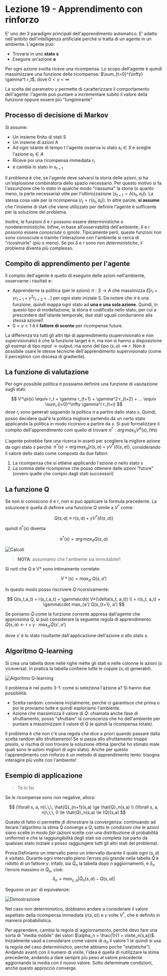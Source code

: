 # Lezione 19 - Apprendimento con rinforzo

E' uno dei 3 paradigmi principali dell'apprendimento automatico. E' adatto nell'ambito dell'intelligenza artificiale perché si tratta di un agente in un ambiente. L'agente può:

- Trovarsi in uno **stato s**
- Eseguire un'azione **a**

Per ogni azione svolta riceve una ricompensa. Lo scopo dell'agente è quindi massimizzare una funzione delle ricompense:
$\sum_{t=0}^{\infty} \gamma^t r_t$,  dove $0 < \gamma < \infty$

La scelta del parametro $\gamma$ permette di caratterizzare il comportamento dell'agente: l'agente può puntare a incrementare subito il valore della funzione oppure essere più "lungimirante"

## Processo di decisione di Markov

Si assume:

- Un insieme finito di stati S
- Un insieme di azioni A
- Ad ogni istante di tempo t l'agente osserva lo stato $s_t \in S$ e sceglie l'azione $a_t \in A$
- Riceve poi una ricompensa immediata $r_t$
- e cambia lo stato in $s_{t+1}$

Il problema è che, se l'agente deve salvarsi la storia delle azioni, si ha un'esplosione combinatoria dello spazio necessario. Per questo motivo si fa l'assunzione che lo stato in qualche modo "riassuma" la storia (o quanto meno, la parte necessaria) utile per l'ottimizzazione ($s_{t+1} = \delta(s_t,a_t)$). La stessa cosa vale per la ricompensa ($r_{t} = r(s_t,a_t)$). In altre parole, **si assume** che l'insieme di stati che viene utilizzato per definire l'agente è sufficente per la soluzione del problema.

Inoltre, le funzioni $\delta$ e $r$ possono essere deterministiche o nondeterministiche. Infine, in base all'osservabilità dell'ambiente, $\delta$ e $r$ possono essere _conosciute_ o _ignote_. Tipicamente però, queste funzioni non sono conosciute e tramite l'interazione con l'ambiente si cerca di "ricostruirle" (più o meno). Se poi $\delta$ e $r$ sono _non deterministiche_, il problema diventa più complesso.

## Compito di apprendimento per l'agente

Il compito dell'agente è quello di eseguire delle azioni nell'ambiente, osservarne i risultati e:

- Apprenderne la politica (per le azioni) $\pi : S \to A$ che massimizza $E[r_t + \gamma r_{t+1} + \gamma^2 r_{t+2}+..]$ per ogni stato iniziale S. Da notare che $\pi$ è una funzione, quindi mappa ogni stato ad __una e una sola azione__. Quindi, in questo tipo di modellazione, la storia è codificata nello stato, per cui a prescindere dall'istante temporale, due stati uguali condurranno alla stessa azione!!
- $0 < \gamma < 1$ è il **fattore di sconto** per ricompense future.

La differenza tra tutti gli altri tipi di apprendimento (supervisionato e non supervisionato) è che la funzione target è $\pi$, ma non si hanno a disposizione gli esempi di tipo $input \to output$, ma sono del tipo $(s,a) \implies r$. Non è possibile usare le stesse tecniche dell'apprendimento supervisionato (come il perceptron con discesa di gradiente).

## La funzione di valutazione

Per ogni possibile politica $\pi$ possiamo definire una funzione di valutazione sugli stati:

$$
V^\pi(s) \equiv r_t + \gamma r_{t+1} + \gamma^2 r_{t+2} + ... \equiv \sum_{i=0}^\infty \gamma^i r_{t+i}
$$
dove $r_i$ sono generati seguendo la politica $\pi$ a partire dallo stato $s$. Quindi, posso decidere qual'è la politica migliore partendo da un certo stato applicando la politica in modo ricorsivo a partire da $s$. Si può formalizzare il compito dell'apprendimento com quello di trovare $\pi^*: arg\, max_\pi V^\pi(s), (\forall s)$

L'agente potrebbe fare una ricerca in avanti per scegliere la migliore azione da ogni stato $s$ perché:
$\pi^*(s) = arg\, max_a[r(s,a) + \gamma V^*(\delta(s,a))$, considerando il valore dello stato come composto da due fattori:

1. La ricompensa che si ottiene applicando l'azione $a$ nello stato $s$
2. La somma delle ricompense che posso ottenere dalle azioni "future" (ovvero quelle che compio dagli stati successori)

## La funzione Q

Se non si conoscono $\delta$ e $r$, non si può applicare la formula precedente. La soluzione è quella di definire una funzione $Q$ simile a $V^*$ come:

$$
Q(s,a) \equiv r(s,a) + \gamma V^*(\delta(s,a))
$$

quindi $\pi^*(s)$ diventa:

$$
\pi^*(s) = arg\, max_a Q(s,a)
$$

![Calcoli](immagini/l19-calcoli.png)

> **NOTA**: assumiamo che l'ambiente sia immutabile!!

Si noti che Q e V* sono intimamente correlate:

$$
V*(s) = max_{a'}\,Q(s,a')
$$

In questo modo posso riscrivere $Q$ ricorsivamente:

$$
Q(s_t,a_t) = r(s_t,a_t) + \gamma\cdot V*(\delta(s_t, a_t)) \\ = r(s_t, a_t) + \gamma\cdot max_{a'} Q(s_{t+1}, a')
$$

Se poniamo $\hat{Q}$ come la funzione corrente appresa dall'agente che approssima Q, si può considerare la seguente regola di apprendimento: 
$\hat{Q}(s,a) \leftarrow r + \gamma \cdot max_{a'} \hat{Q}(s',a')$

dove $s'$ è lo stato risultante dall'applicazione dell'azione $a$ allo stato $s$.

## Algoritmo Q-learning

Si crea una tabella dove nelle righe mette gli stati e nelle colonne le azioni (o viceversa). In pratica la tabella contiene tutte le coppie $(s,a)$ generabili.

![Algoritmo Q-learning](immagini/l19-qlearning.png)

Il problema è nel punto 3-1: come si seleziona l'azione a? Si hanno due possibilità:

- Scelta random: conviene inizialmente, perché ci garantisce che prima o poi le proviamo tutte e quindi esploriamo l'ambiente.
- Azione che massimizza il valore di $\hat{Q}$: chiamata anche fase di sfruttamento, posso "sfruttare" la conoscenza che ho dell'ambiente per puntare a massimizzare il valore di Q (e quindi la ricompensa totale).

Il problema è che non c'è una regola che dice a priori quando passare dalla scelta random allo sfruttamento! Se si passa allo sfruttamento troppo presto, si rischia di non trovare la soluzione ottima (perché ho stimato male quali sono le azioni migliori di ogni stato). Anche per questo l'apprendimento con rinforzo è un metodo di apprendimento lento: bisogna interagire più volte con l'ambiente!

## Esempio di applicazione

> Te lo fai

Se le ricompense sono non negative, allora:

$$
(\forall s, a, n)\,\,\, \hat{Q}_{n+1}(s,a) \ge \hat{Q}_n(s,a) \\
(\forall s, a, n)\,\,\, 0 \le \hat{Q}_n(s,a) \le {Q}(s,a)
$$

Questo di fatto ci permette di dimostrare la convergenza: continuando ad iterare l'algoritmo la stima $\hat{Q}$ converge a $Q$, sotto le condizioni che le azioni siano scelte in modo _fair_ (azioni scelte con una distribuzione di probabilità uniforme) e che la raggiungibilità degli stati sia completa (se parto da qualsiasi stato iniziale $s$ posso raggiungere tutti gli altri stati del problema).

Prova:Definiamo un intervallo pieno un intervallo durante il quale ogni $(s, a)$ è visitato. Durante ogni intervallo pieno l’errore più grande nella tabella
$\hat{Q}$ è ridotto di un fattore $\gamma$. Infatti, sia $\hat{Q}_n$ la tabella dopo n aggiornamenti, e $\delta_n$ l’errore massimo in $\hat{Q}_n$, cioè:
$$\delta_n = max_{s,a} | \hat{Q}_n(s,a) - Q(s,a) |$$

Seguono un po' di equivalenze:

![Dimostrazione](immagini/l19-dimostrazione.png)

Nel caso non deterministico, dobbiamo andare a considerare il valore aspettato della ricompensa immediata ($r(s,a)$) e $\gamma$ volte $V^*$, che è definito in maniera probabilistica.

Per apprendere, cambia la regola di aggiornamento, perché devo fare una sorta di "media mobile" dei valori $\alpha_n = \frac{1}{1 + visite_n(s,a)}$. Inizialmente vaod a considerare come valore di $\alpha_n$ il valore 1 (e quindi si usa la regola del caso deterministico, perché abbiamo poche "statistiche"). Andando avanti con il numero di visite, l'idea è quella di riutilizzare la stima precedente, andando a dare sempre più peso al valore precedente aggiornando la media con il nuovo valore. Sotto determinate condizioni, anche questo approccio converge.